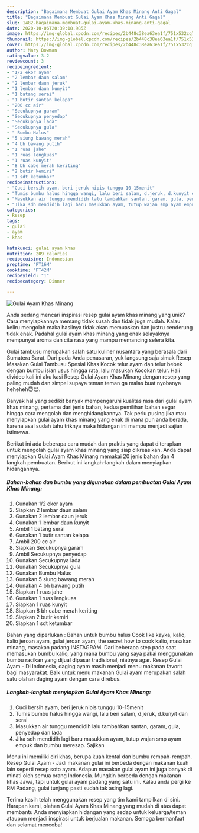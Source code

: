 ```yaml
---
description: "Bagaimana Membuat Gulai Ayam Khas Minang Anti Gagal"
title: "Bagaimana Membuat Gulai Ayam Khas Minang Anti Gagal"
slug: 1482-bagaimana-membuat-gulai-ayam-khas-minang-anti-gagal
date: 2020-10-06T20:39:18.985Z
image: https://img-global.cpcdn.com/recipes/2b448c38ea63ea1f/751x532cq70/gulai-ayam-khas-minang-foto-resep-utama.jpg
thumbnail: https://img-global.cpcdn.com/recipes/2b448c38ea63ea1f/751x532cq70/gulai-ayam-khas-minang-foto-resep-utama.jpg
cover: https://img-global.cpcdn.com/recipes/2b448c38ea63ea1f/751x532cq70/gulai-ayam-khas-minang-foto-resep-utama.jpg
author: Mary Bowman
ratingvalue: 3.2
reviewcount: 3
recipeingredient:
- "1/2 ekor ayam"
- "2 lembar daun salam"
- "2 lembar daun jeruk"
- "1 lembar daun kunyit"
- "1 batang serai"
- "1 butir santan kelapa"
- "200 cc air"
- "Secukupnya garam"
- "Secukupnya penyedap"
- "Secukupnya lada"
- "Secukupnya gula"
- " Bumbu Halus"
- "5 siung bawang merah"
- "4 bh bawang putih"
- "1 ruas jahe"
- "1 ruas lengkuas"
- "1 ruas kunyit"
- "8 bh cabe merah keriting"
- "2 butir kemiri"
- "1 sdt ketumbar"
recipeinstructions:
- "Cuci bersih ayam, beri jeruk nipis tunggu 10-15menit"
- "Tumis bumbu halus hingga wangi, lalu beri salam, d.jeruk, d.kunyit dan serai"
- "Masukkan air tunggu mendidih lalu tambahkan santan, garam, gula, penyedap dan lada"
- "Jika sdh mendidih lagi baru masukkan ayam, tutup wajan smp ayam empuk dan bumbu meresap. Sajikan"
categories:
- Resep
tags:
- gulai
- ayam
- khas

katakunci: gulai ayam khas 
nutrition: 209 calories
recipecuisine: Indonesian
preptime: "PT16M"
cooktime: "PT42M"
recipeyield: "1"
recipecategory: Dinner

---
```



![Gulai Ayam Khas Minang](https://img-global.cpcdn.com/recipes/2b448c38ea63ea1f/751x532cq70/gulai-ayam-khas-minang-foto-resep-utama.jpg)

Anda sedang mencari inspirasi resep gulai ayam khas minang yang unik? Cara menyiapkannya memang tidak susah dan tidak juga mudah. Kalau keliru mengolah maka hasilnya tidak akan memuaskan dan justru cenderung tidak enak. Padahal gulai ayam khas minang yang enak selayaknya mempunyai aroma dan cita rasa yang mampu memancing selera kita.

Gulai tambusu merupakan salah satu kuliner nusantara yang berasala dari Sumatera Barat. Dari pada Anda penasaran, yuk langsung saja simak Resep Masakan Gulai Tambusu Spesial Khas Kocok telur ayam dan telur bebek dengan bumbu isian usus hingga rata, lalu masukan Kocokan telur. Haii divideo kali ini aku kasi Resep Gulai Ayam Khas Minang dengan resep yang paling mudah dan simpel supaya teman teman ga malas buat nyobanya heheheh😇😊.

Banyak hal yang sedikit banyak mempengaruhi kualitas rasa dari gulai ayam khas minang, pertama dari jenis bahan, kedua pemilihan bahan segar hingga cara mengolah dan menghidangkannya. Tak perlu pusing jika mau menyiapkan gulai ayam khas minang yang enak di mana pun anda berada, karena asal sudah tahu triknya maka hidangan ini mampu menjadi sajian istimewa.


Berikut ini ada beberapa cara mudah dan praktis yang dapat diterapkan untuk mengolah gulai ayam khas minang yang siap dikreasikan. Anda dapat menyiapkan Gulai Ayam Khas Minang memakai 20 jenis bahan dan 4 langkah pembuatan. Berikut ini langkah-langkah dalam menyiapkan hidangannya.

<!--inarticleads1-->

##### Bahan-bahan dan bumbu yang digunakan dalam pembuatan Gulai Ayam Khas Minang:

1. Gunakan 1/2 ekor ayam
1. Siapkan 2 lembar daun salam
1. Gunakan 2 lembar daun jeruk
1. Gunakan 1 lembar daun kunyit
1. Ambil 1 batang serai
1. Gunakan 1 butir santan kelapa
1. Ambil 200 cc air
1. Siapkan Secukupnya garam
1. Ambil Secukupnya penyedap
1. Gunakan Secukupnya lada
1. Gunakan Secukupnya gula
1. Gunakan  Bumbu Halus
1. Gunakan 5 siung bawang merah
1. Gunakan 4 bh bawang putih
1. Siapkan 1 ruas jahe
1. Gunakan 1 ruas lengkuas
1. Siapkan 1 ruas kunyit
1. Siapkan 8 bh cabe merah keriting
1. Siapkan 2 butir kemiri
1. Siapkan 1 sdt ketumbar


Bahan yang diperlukan : Bahan untuk bumbu halus  Cook like kayka, kalio, kalio jeroan ayam, gulai jeroan ayam, the secret how to cook kalio, masakan minang, masakan padang INSTAGRAM. Dari beberapa step pada saat memasukan bumbu kalio, yang mana bumbu yang saya pakai menggunakan bumbu racikan yang dijual dipasar tradisional, niatnya agar. Resep Gulai Ayam - Di Indonesia, daging ayam masih menjadi menu makanan favorit bagi masyarakat. Baik untuk menu makanan Gulai ayam merupakan salah satu olahan daging ayam dengan cara direbus. 

<!--inarticleads2-->

##### Langkah-langkah menyiapkan Gulai Ayam Khas Minang:

1. Cuci bersih ayam, beri jeruk nipis tunggu 10-15menit
1. Tumis bumbu halus hingga wangi, lalu beri salam, d.jeruk, d.kunyit dan serai
1. Masukkan air tunggu mendidih lalu tambahkan santan, garam, gula, penyedap dan lada
1. Jika sdh mendidih lagi baru masukkan ayam, tutup wajan smp ayam empuk dan bumbu meresap. Sajikan


Menu ini memiliki ciri khas, berupa kuah kental dan bumbu rempah-rempah. Resep Gulai Ayam - Jadi makanan gulai ini berbeda dengan makanan kuah lain seperti resep soto ayam. Adapun masakan gulai ayam ini juga banyak di minati oleh semua orang Indonesia. Mungkin berbeda dengan makanan khas Jawa, tapi untuk gulai ayam padang yang satu ini. Kalau anda pergi ke RM Padang, gulai tunjang pasti sudah tak asing lagi. 

Terima kasih telah menggunakan resep yang tim kami tampilkan di sini. Harapan kami, olahan Gulai Ayam Khas Minang yang mudah di atas dapat membantu Anda menyiapkan hidangan yang sedap untuk keluarga/teman ataupun menjadi inspirasi untuk berjualan makanan. Semoga bermanfaat dan selamat mencoba!
